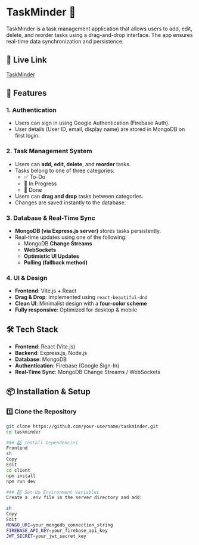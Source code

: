 # TaskMinder 📝

TaskMinder is a task management application that allows users to add, edit, delete, and reorder tasks using a drag-and-drop interface. The app ensures real-time data synchronization and persistence.

## 🔗 Live Link  
[TaskMinder](https://taskminder-c98c0.web.app/)

## 🚀 Features  
### 1. Authentication  
- Users can sign in using Google Authentication (Firebase Auth).  
- User details (User ID, email, display name) are stored in MongoDB on first login.  

### 2. Task Management System  
- Users can **add, edit, delete**, and **reorder** tasks.  
- Tasks belong to one of three categories:  
  - ✅ To-Do  
  - 🚧 In Progress  
  - 🎯 Done  
- Users can **drag and drop** tasks between categories.  
- Changes are saved instantly to the database.  

### 3. Database & Real-Time Sync  
- **MongoDB (via Express.js server)** stores tasks persistently.  
- Real-time updates using one of the following:  
  - MongoDB **Change Streams**  
  - **WebSockets**  
  - **Optimistic UI Updates**  
  - **Polling (fallback method)**  

### 4. UI & Design  
- **Frontend**: Vite.js + React  
- **Drag & Drop**: Implemented using `react-beautiful-dnd`  
- **Clean UI**: Minimalist design with a **four-color scheme**  
- **Fully responsive**: Optimized for desktop & mobile  

## 🛠️ Tech Stack  
- **Frontend**: React (Vite.js)  
- **Backend**: Express.js, Node.js  
- **Database**: MongoDB  
- **Authentication**: Firebase (Google Sign-In)  
- **Real-Time Sync**: MongoDB Change Streams / WebSockets  

## 📦 Installation & Setup  

### 1️⃣ Clone the Repository  
```sh
git clone https://github.com/your-username/taskminder.git
cd taskminder

### 2️⃣ Install Dependencies
Frontend
sh
Copy
Edit
cd client
npm install
npm run dev

### 3️⃣ Set Up Environment Variables
Create a .env file in the server directory and add:

sh
Copy
Edit
MONGO_URI=your_mongodb_connection_string
FIREBASE_API_KEY=your_firebase_api_key
JWT_SECRET=your_jwt_secret_key
